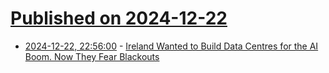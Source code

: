 # [Published on 2024-12-22](index.md)

* [2024-12-22, 22:56:00](https://soylentnews.org/article.pl?sid=24/12/21/147221&from=rss) - [Ireland Wanted to Build Data Centres for the AI Boom. Now They Fear Blackouts](https://soylentnews.org/article.pl?sid=24/12/21/147221&from=rss)
